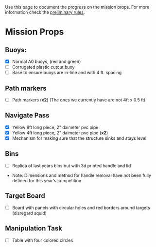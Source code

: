 Use this page to document the progress on the mission props.
For more information check the [preliminary rules](https://drive.google.com/file/d/0B6R3K-IZtXFXLVhlQnF4ZzdLQlU/view).

# Mission Props
## Buoys:
- [X] Normal A0 buoys, (red and green)
- [ ] Corrugated plastic cutout buoy
- [ ] Base to ensure buoys are in-line and with 4 ft. spacing

## Path markers
- [ ] Path markers (**x2**) (The ones we currently have are not 4ft x 0.5 ft)

## Navigate Pass
- [X] Yellow 8ft long piece, 2" daimeter pvc pipe
- [X] Yellow 4ft long piece, 2" daimeter pvc pipe (**x2**)
- [X] Mechanism for making sure that the structure sinks and stays level

## Bins
- [ ] Replica of last years bins but with 3d printed handle and lid
- Note: Dimensions and method for handle removal have not been fully defined for this year's competition

## Target Board
- [ ] Board with panels with circular holes and red borders around targets (disregard squid)

## Manipulation Task
- [ ] Table with four colored circles


